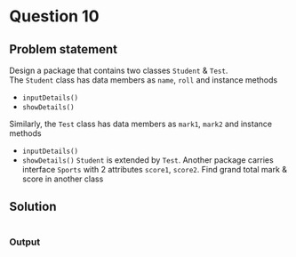 # Question 10
## Problem statement
Design a package that contains two classes `Student` & `Test`.<br>
The `Student` class has data members as `name`, `roll` and instance methods
- `inputDetails()`
- `showDetails()`

Similarly, the `Test` class has data members as `mark1`, `mark2` and instance methods  
- `inputDetails()` 
- `showDetails()` 
`Student` is extended by `Test`. Another package carries interface `Sports` with 2 attributes `score1`, `score2`. Find 
grand total mark & score in another class

## Solution
```java

```

### Output
```

```